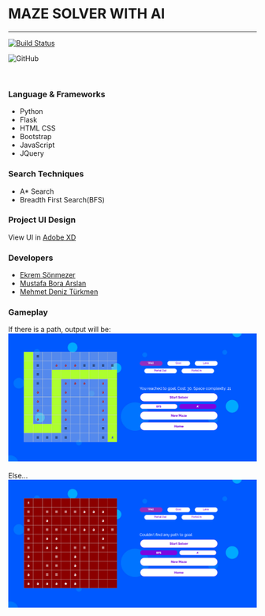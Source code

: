 # MAZE SOLVER WITH AI
   
<hr>

[![Build Status](https://travis-ci.com/bil441/labirent-proje.svg?branch=develop)](https://travis-ci.com/bil441/labirent-proje)

![GitHub](https://img.shields.io/github/license/bil441/labirent-proje)

<br>

###  Language & Frameworks
- Python
- Flask
- HTML CSS
- Bootstrap
- JavaScript
- JQuery

### Search Techniques
- A* Search
- Breadth First Search(BFS)


### Project UI Design
    
   View UI in [Adobe XD](https://xd.adobe.com/view/b90e9f25-2689-434a-af96-b13d29a2adbf-ec5d/grid)

### Developers
- [Ekrem Sönmezer](https://github.com/sonmezerekrem)
- [Mustafa Bora Arslan](https://github.com/arslanmustafabora)
- [Mehmet Deniz Türkmen](https://github.com/mdenizturkmen) 

### Gameplay
If there is a path, output will be:
<br>
![win-game](/static/images/gameplay1.png)
<br>
<br>
Else...
<br>
![lose-game](/static/images/gameplay2.png)

